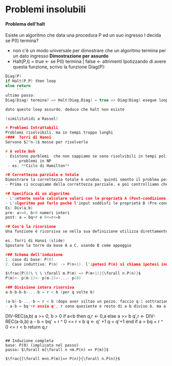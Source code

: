 # Problemi insolubili
#### Problema dell'halt
Esiste un algoritmo che data una procedura P ed un suo ingresso I decida se P(I) termina?
- non c'è un modo universale per dimostrare che un algoritmo termina per un dato ingresso
**Dimostrazione per assurdo**
- Halt(P,I) = true <- se P(I) termina | false <- altrimenti
Ipotizzando di avere questa funzione, scrivo la funzione Diag(P):
```C 
Diag(P)
if Halt(P,P) then loop
else return 
	 ```
ultimo passo:
Diag(Diag) termina? => Halt(Diag,Diag) = true => Diag(Diag) esegue loop => DIag(Diag) non termina => Halt(Diag) = False => Diag(Diag) esegue return > DIag(DIag) termina

dato questo loop assurdo, deduco che halt non esiste

(similitutidi a Rassel) 

# Problemi Intrattabili
Problemi risolvibili, ma in tempi troppo lunghi
####  Torri di Hanoi
Servono $2^n-1$ mosse per risolverlo

# A volte Boh
- Esistono porblemi  che non sappiamo se sono risolvibili in tempi polinomiali (solo esponenziali), ma se troviamo una soluzione ad uno, varrebbe anche epr gli altri
	- problemi in NP
 - es: **Ciclo di Hamilton**

## Correttezza parziale e totale
Dimostrare la correttezza totale è aruduo, quindi smonto il problma per arrivarci dopo:
- Prima ci occupiamo della correttezza parziale, e poi controlliamo che termini

## Specifica di un algoritmo
- L'untente vuole calcolare valori con le proprietà A (Post-condizione o proprietà dell'uscita)
- L'algoritmo può farlo puchè l'input soddisfi le proprietà B (Pre-condizione o proprietà sull'ingresso)
Es: Div(a,b)
pre: a>=0, b>0 numeri interi
post: a = bq+r e 0<=r<=b

## Cos'è la ricorsione
Una funzione è ricorsiva se nella sua definizione utilizza direttamente o indirettamente sè stessa

es. Torri di Hanoi (slide)
Spostare la torre da base A a C, usando B come appoggio

### Schema dell'induzione
1. caso di base: P(0)
2. Caso induttivo: P(n) -> P(n+1). l'ipotesi P(n) si chiama ipotesi induttiva

$\frac{P(0)\ \ \ \forall m.P(m) => P(m+1)}{\forall n.P(n)}$
P(m)<- p(m-1)<- p(m-2)<-...- p(0)

### Divisione intera risorsiva
a-b-b-b-b-...-b = r < b (per q volte b)

(a-b)-b-...-b = r < b (dopo aver siltao un pezzo, faccio q-1 sottrazioni)
- a-b = bq'+r ossia q', r sono quoziente e resto di a-b diviso b, ma a-b <a perchè b > 0

```
DIV-REC(a,b)
a >= 0, b > 0
if a<b then
	q,r <- 0,a
else a >= b
	q',r <- DIV-REC(a-b,b)
		a - b = bq' + r ^ 0 <= r < b
	q <- q' +1
		q = q'+1
end if
	a = bq + r ^ 0 <= r < b
return q,r
```

## Induzione completa
base: P(0) (implicata nel passo)
passo: $\forall m[\forall n <m.P(n) => P(m)]$

$\frac{[\forall m<n.P(m)]=> P(n)}{\forall n.P(n)}$
